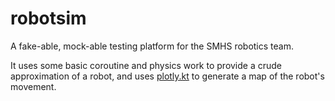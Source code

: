 # robotsim
A fake-able, mock-able testing platform for the SMHS robotics team.

It uses some basic coroutine and physics work to provide a crude approximation
of a robot, and uses [plotly.kt](https://github.com/mipt-npm/plotly.kt) to
generate a map of the robot's movement.
